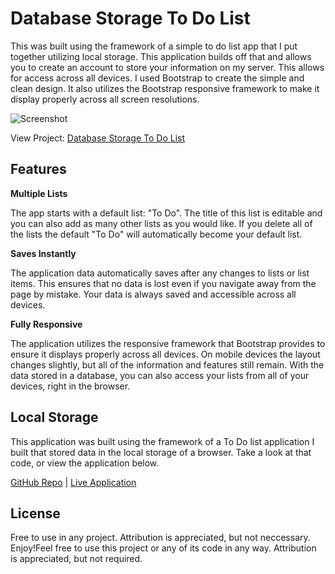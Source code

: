 Database Storage To Do List
==============
This was built using the framework of a simple to do list app that I put together utilizing local storage. This application builds off that and allows you to create an account to store your information on my server. This allows for access across all devices. I used Bootstrap to create the simple and clean design. It also utilizes the Bootstrap responsive framework to make it display properly across all screen resolutions.

![Screenshot](http://www.dominikdev.com/resources/github/screenshots/todolist.png "Screenshot")

View Project: [Database Storage To Do List](http://bit.ly/tododb)

Features
--------------

**Multiple Lists**

The app starts with a default list: "To Do". The title of this list is editable and you can also add as many other lists as you would like. If you delete all of the lists the default "To Do" will automatically become your default list.

**Saves Instantly**

The application data automatically saves after any changes to lists or list items. This ensures that no data is lost even if you navigate away from the page by mistake. Your data is always saved and accessible across all devices.

**Fully Responsive**

The application utilizes the responsive framework that Bootstrap provides to ensure it displays properly across all devices. On mobile devices the layout changes slightly, but all of the information and features still remain. With the data stored in a database, you can also access your lists from all of your devices, right in the browser.

Local Storage
--------------
This application was built using the framework of a To Do list application I built that stored data in the local storage of a browser. Take a look at that code, or view the application below.

[GitHub Repo](https://github.com/dominikdev/Local_Storage_To_Do)
|
[Live Application](http://bit.ly/todols)

License
--------------
Free to use in any project. Attribution is appreciated, but not neccessary. Enjoy!Feel free to use this project or any of its code in any way. Attribution is appreciated, but not required.
